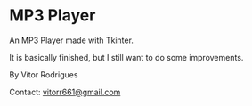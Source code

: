 # MP3 Player
An MP3 Player made with Tkinter.

It is basically finished, but I still want to do some improvements.

By Vítor Rodrigues

Contact: vitorr661@gmail.com
